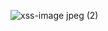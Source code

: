 ![xss-image jpeg (2)](https://github.com/cody-vbs/developer_test/assets/51870127/ed0cc62e-4c84-4472-b54e-4a6f3e9d8da7)
